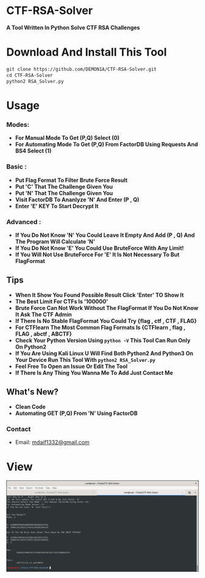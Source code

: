 # CTF-RSA-Solver
**A Tool Written In Python Solve CTF RSA Challenges**
# Download And Install This Tool
```
git clone https://github.com/DEMON1A/CTF-RSA-Solver.git
cd CTF-RSA-Solver
python2 RSA_Solver.py
```
# Usage
### Modes:
- **For Manual Mode To Get (P,Q) Select (0)**
- **For Automating Mode To Get (P,Q) From FactorDB Using Requests And BS4 Select (1)**
### Basic :
- **Put Flag Format To Filter Brute Force Result**
- **Put 'C' That The Challenge Given You**
- **Put 'N' That The Challenge Given You**
- **Visit FactorDB To Ananlyze 'N' And Enter (P , Q)**
- **Enter 'E' KEY To Start Decrypt It**

### Advanced :
- **If You Do Not Know 'N' You Could Leave It Empty And Add (P , Q) And The Program Will Calculate 'N'**
- **If You Do Not Know 'E' You Could Use BruteForce With Any Limit!**
- **If You Will Not Use BruteForce For 'E' It Is Not Necessary To But FlagFormat**

## Tips
- **When It Show You Found Possible Result Click 'Enter' TO Show It**
- **The Best Limit For CTFs Is '100000'**
- **Brute Force Can Not Work Without The FlagFormat If You Do Not Know It Ask The CTF Admin**
- **If There Is No Stable FlagFormat You Could Try {flag , ctf , CTF , FLAG}**
- **For CTFlearn The Most Common Flag Formats Is {CTFlearn , flag , FLAG , abctf , ABCTF}**
- **Check Your Python Version Using ```python -V``` This Tool Can Run Only On Python2**
- **If You Are Using Kali Linux U Will Find Both Python2 And Python3 On Your Device Run This Tool With ```python2 RSA_Solver.py```**
- **Feel Free To Open an Issue Or Edit The Tool**
- **If There Is Any Thing You Wanna Me To Add Just Contact Me**

## What's New?
- **Clean Code**
- **Automating GET (P,Q) From 'N' Using FactorDB**

### Contact
- Email: mdaif1332@gmail.com

# View
![](CTF-RSA-Solver/View-New.png)

